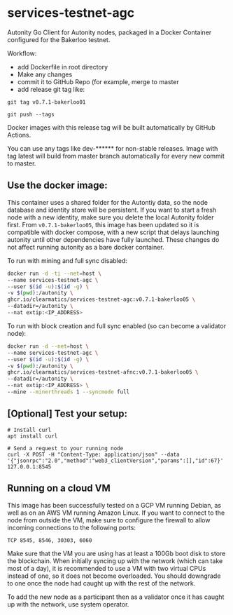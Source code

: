 # services-testnet-agc

Autonity Go Client for Autonity nodes, packaged in a Docker Container configured for the Bakerloo testnet.

Workflow:
* add Dockerfile in root directory
* Make any changes
* commit it to GitHub Repo (for example, merge to master
* add release git tag like:

`git tag v0.7.1-bakerloo01`

`git push --tags`

Docker images with this release tag will be built automatically by GitHub Actions.

You can use any tags like dev-****** for non-stable releases.
Image with tag latest will build from master branch automatically for every new commit to master.

## Use the docker image:

This container uses a shared folder for the Autontiy data, so the node database and identity store will be persistent. If you want to start a fresh node with a new identity, make sure you delete the local Autonity folder first. From `v0.7.1-bakerloo05`, this image has been updated so it is compatible with docker compose, with a new script that delays launching autonity until other dependencies have fully launched. These changes do not affect running autonity as a bare docker container.

To run with mining and full sync disabled:

```bash
docker run -d -ti --net=host \
--name services-testnet-agc \
--user $(id -u):$(id -g) \
-v $(pwd):/autonity \
ghcr.io/clearmatics/services-testnet-agc:v0.7.1-bakerloo05 \
--datadir=/autonity \
--nat extip:<IP_ADDRESS>
```

To run with block creation and full sync enabled (so can become a validator node):

```bash
docker run -d --net=host \
--name services-testnet-agc \
--user $(id -u):$(id -g) \
-v $(pwd):/autonity \
ghcr.io/clearmatics/services-testnet-afnc:v0.7.1-bakerloo05 \
--datadir=/autonity \
--nat extip:<IP_ADDRESS> \
--mine --minerthreads 1 --syncmode full
```

## [Optional] Test your setup:
```console
# Install curl
apt install curl

# Send a request to your running node
curl -X POST -H "Content-Type: application/json" --data '{"jsonrpc":"2.0","method":"web3_clientVersion","params":[],"id":67}' 127.0.0.1:8545
```

## Running on a cloud VM

This image has been successfully tested on a GCP VM running Debian, as well as on an AWS VM running Amazon Linux. If you want to connect to the node from outside the VM, make sure to configure the firewall to allow incoming connections to the following ports:

`TCP 8545, 8546, 30303, 6060`

Make sure that the VM you are using has at least a 100Gb boot disk to store the blockchain. When initially syncing up with the network (which can take most of a day), it is recommended to use a VM with two virtual CPUs instead of one, so it does not become overloaded. You should downgrade to one once the node had caught up with the rest of the network.

To add the new node as a participant then as a validator once it has caught up with the network, use system operator.
